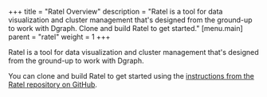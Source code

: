+++
title = "Ratel Overview"
description = "Ratel is a tool for data visualization and cluster management that's designed from the ground-up to work with Dgraph. Clone and build Ratel to get started."
[menu.main]
    parent = "ratel"
    weight = 1
+++

Ratel is a tool for data visualization and cluster management that's designed
from the ground-up to work with Dgraph.

You can clone and build Ratel to get started using the [instructions
from the Ratel repository on GitHub](https://github.com/dgraph-io/ratel/blob/master/INSTRUCTIONS.md).